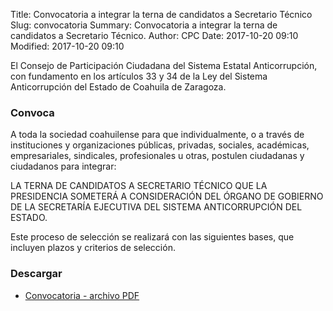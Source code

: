 Title: Convocatoria a integrar la terna de candidatos a Secretario Técnico
Slug: convocatoria
Summary: Convocatoria a integrar la terna de candidatos a Secretario Técnico.
Author: CPC
Date: 2017-10-20 09:10
Modified: 2017-10-20 09:10


El Consejo de Participación Ciudadana del Sistema Estatal Anticorrupción, con
fundamento en los artículos 33 y 34 de la Ley del Sistema Anticorrupción del Estado
de Coahuila de Zaragoza.

### Convoca

A toda la sociedad coahuilense para que individualmente, o a través de instituciones
y organizaciones públicas, privadas, sociales, académicas, empresariales,
sindicales, profesionales u otras, postulen ciudadanas y ciudadanos para integrar:

LA TERNA DE CANDIDATOS A SECRETARIO TÉCNICO QUE LA PRESIDENCIA
SOMETERÁ A CONSIDERACIÓN DEL ÓRGANO DE GOBIERNO DE LA
SECRETARÍA EJECUTIVA DEL SISTEMA ANTICORRUPCIÓN DEL ESTADO.

Este proceso de selección se realizará con las siguientes bases, que incluyen plazos
y criterios de selección.

### Descargar

* [Convocatoria - archivo PDF](convocatoria-st.pdf)
